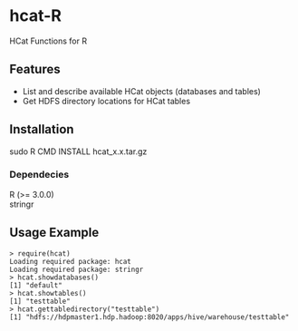 # hcat-R

HCat Functions for R

## Features

* List and describe available HCat objects (databases and tables)
* Get HDFS directory locations for HCat tables

## Installation

sudo R CMD INSTALL hcat_x.x.tar.gz

### Dependecies

R (>= 3.0.0)  
stringr  

## Usage Example

	> require(hcat)
	Loading required package: hcat
	Loading required package: stringr
	> hcat.showdatabases()
	[1] "default"
	> hcat.showtables()
	[1] "testtable"
	> hcat.gettabledirectory("testtable")
	[1] "hdfs://hdpmaster1.hdp.hadoop:8020/apps/hive/warehouse/testtable"


